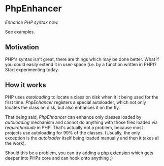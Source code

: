 # PhpEnhancer

*Enhance PHP syntax now.*

See examples.


## Motivation
PHP's syntax isn't great, there are things which may be done better. What if you could easily extend it in user-space
(i.e. by a function written in PHP)? Start experimenting today.



## How it works
PHP uses *autoloading* to locate a class on disk when it it being used for the first time. *PhpEnhancer* registers a special
autoloader, which not only locates the class on disk, but also enhances it on the fly.

That being said, *PhpEhnancer* can enhance only classes loaded by *autoloading* mechanism and cannot do anything with those files
loaded via *require*/*include* in PHP. That's actually not a problem, because most projects use autoloading for 99% of the classes.
(Usually, the only exception is the *autoloader* itself being loaded manually and then it takes all the work).

Should this be a problem, you can try adding a [php extension](https://github.com/juzna/php-enhancer/tree/php-extension)
which gets deeper into PHPs core and can hook onto anything ;)
